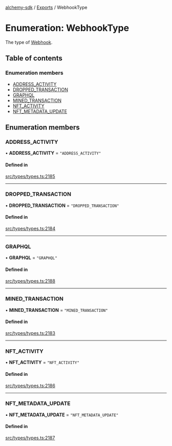 [alchemy-sdk](../README.md) / [Exports](../modules.md) / WebhookType

# Enumeration: WebhookType

The type of [Webhook](../interfaces/Webhook.md).

## Table of contents

### Enumeration members

- [ADDRESS\_ACTIVITY](WebhookType.md#address_activity)
- [DROPPED\_TRANSACTION](WebhookType.md#dropped_transaction)
- [GRAPHQL](WebhookType.md#graphql)
- [MINED\_TRANSACTION](WebhookType.md#mined_transaction)
- [NFT\_ACTIVITY](WebhookType.md#nft_activity)
- [NFT\_METADATA\_UPDATE](WebhookType.md#nft_metadata_update)

## Enumeration members

### ADDRESS\_ACTIVITY

• **ADDRESS\_ACTIVITY** = `"ADDRESS_ACTIVITY"`

#### Defined in

[src/types/types.ts:2185](https://github.com/alchemyplatform/alchemy-sdk-js/blob/4483414/src/types/types.ts#L2185)

___

### DROPPED\_TRANSACTION

• **DROPPED\_TRANSACTION** = `"DROPPED_TRANSACTION"`

#### Defined in

[src/types/types.ts:2184](https://github.com/alchemyplatform/alchemy-sdk-js/blob/4483414/src/types/types.ts#L2184)

___

### GRAPHQL

• **GRAPHQL** = `"GRAPHQL"`

#### Defined in

[src/types/types.ts:2188](https://github.com/alchemyplatform/alchemy-sdk-js/blob/4483414/src/types/types.ts#L2188)

___

### MINED\_TRANSACTION

• **MINED\_TRANSACTION** = `"MINED_TRANSACTION"`

#### Defined in

[src/types/types.ts:2183](https://github.com/alchemyplatform/alchemy-sdk-js/blob/4483414/src/types/types.ts#L2183)

___

### NFT\_ACTIVITY

• **NFT\_ACTIVITY** = `"NFT_ACTIVITY"`

#### Defined in

[src/types/types.ts:2186](https://github.com/alchemyplatform/alchemy-sdk-js/blob/4483414/src/types/types.ts#L2186)

___

### NFT\_METADATA\_UPDATE

• **NFT\_METADATA\_UPDATE** = `"NFT_METADATA_UPDATE"`

#### Defined in

[src/types/types.ts:2187](https://github.com/alchemyplatform/alchemy-sdk-js/blob/4483414/src/types/types.ts#L2187)
